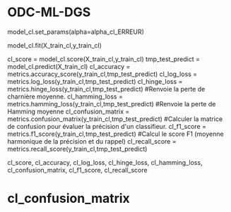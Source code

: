 # ODC-ML-DGS


model_cl.set_params(alpha=alpha_cl_ERREUR)

model_cl.fit(X_train_cl,y_train_cl)

cl_score = model_cl.score(X_train_cl,y_train_cl)
tmp_test_predict = model_cl.predict(X_train_cl)
cl_accuracy = metrics.accuracy_score(y_train_cl,tmp_test_predict)
cl_log_loss = metrics.log_loss(y_train_cl,tmp_test_predict)
cl_hinge_loss = metrics.hinge_loss(y_train_cl,tmp_test_predict) #Renvoie la perte de charnière moyenne.
cl_hamming_loss = metrics.hamming_loss(y_train_cl,tmp_test_predict) #Renvoie la perte de Hamming moyenne
cl_confusion_matrix = metrics.confusion_matrix(y_train_cl,tmp_test_predict) #Calculer la matrice de confusion pour évaluer la précision d'un classifieur.
cl_f1_score = metrics.f1_score(y_train_cl,tmp_test_predict) #Calcul le score F1 (moyenne harmonique de la précision et du rappel)
cl_recall_score = metrics.recall_score(y_train_cl,tmp_test_predict)

cl_score, cl_accuracy, cl_log_loss, cl_hinge_loss, cl_hamming_loss, cl_confusion_matrix, cl_f1_score, cl_recall_score
# cl_confusion_matrix
